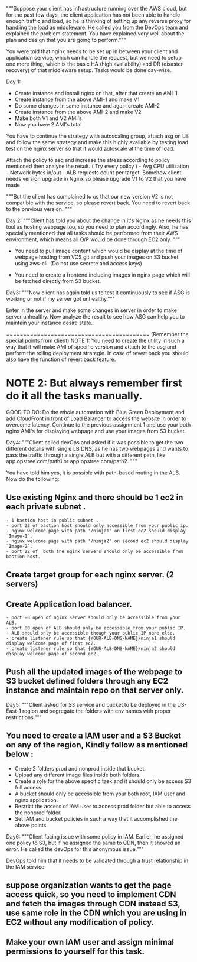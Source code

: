 """Suppose your client has infrastructure running over the AWS cloud, but for the past few days, the client application has not been able to handle enough traffic and load, so he is thinking of setting up any reverse proxy for handling the load as middleware. He called you from the DevOps team and explained the problem statement. You have explained very well about the plan and design that you are going to perform.""" 

You were told that nginx needs to be set up in between your client and application service, which can handle the request, but we need to setup one more thing, which is the basic HA (high availability) and DR (disaster recovery) of that middleware setup. Tasks would be done day-wise.

Day 1: 
- Create instance and install nginx on that, after that create an AMI-1
- Create instance from the above AMI-1 and make V1
- Do some changes in same instance and  again create AMI-2 
- Create instance from the above AMI-2 and make V2
- Make both V1 and V2 AMI's 
- Now you have 2 AMI's total 

You have to continue the strategy with autoscaling group, attach asg on LB and follow the same strategy and make this highly available by testing load test on the nginx server so that it would autoscale at the time of load.
 
Attach the policy to asg and increase the stress according to policy mentioned then analyse the result. ( Try every policy )
    - Avg CPU utilization
    - Network bytes in/out
    - ALB requests count per target.
Somehow client needs version upgrade in Nginx so please upgrade V1 to V2 that you have made

"""But the client has complained to us that our new version V2 is not compatible with the service, so please revert back. You need to revert back to the previous version. """

Day 2: """Client has told you about the change in it's Nginx as he needs this tool as hosting webpage too, so you need to plan accordingly. Also, he has specially mentioned that all tasks should be performed from their AWS environment, which means all O/P would be done through EC2 only. """

- You need to pull image content which would be display at the time of webpage hosting from VCS git and push your images on S3 bucket using aws-cli. (Do not use secrete and access keys)

- You need to create a frontend including images in nginx page which will be fetched directly from S3 bucket.

Day3:
"""Now client has again told us to test it continuously to see if ASG is working or not if my server got unhealthy.""" 

Enter in the server and make some changes in server in order to make server unhealthy. Now analyze the result to see how ASG can help you to maintain your instance desire state.

==========================================
(Remember the special points from client)
NOTE 1: You need to create the utility in such a way that it will make AMI of specific version and attach to the asg and perform the rolling deployment strategie. In case of revert back you should also have the function of revert back feature. 

NOTE 2: But always remember first do it all the tasks manually.
==========================================

GOOD TO DO:
Do the whole automation with Blue Green Deployment and add CloudFront in front of Load Balancer to access the website in order to overcome latency.
Continue to the previous assignment 1 and use your both nginx AMI's for displaying webpage and use your images from S3 bucket.

Day4:
"""Client called devOps and asked if it was possible to get the two different details with single LB DNS, as he has two webpages and wants to pass the traffic through a single ALB but with a different path, like app.opstree.com/path1 or app.opstree.com/path2. """ 

You have told him yes, it is possible with path-based routing in the ALB. Now do the following:

## Use existing Nginx and there should be 1 ec2 in each private subnet .
    - 1 bastion host in public subnet .
    - port 22 of bastion host should only accessible from your public ip.
    - nginx welcome page with path '/ninja1' on first ec2 should display `Image-1`.
    - nginx welcome page with path '/ninja2' on second ec2 should display `Image-2`.
    - port 22 of  both the nginx servers should only be accessible from  bastion host.

## Create target group for each nginx server. (2 servers)
## Create Application load balancer.
    - port 80 open of nginx server should only be accessible from your ALB.
    - port 80 open of ALB should only be accessible from your public IP.
    - ALB should only be accessible though your public IP none else.
    - create listener rule so that {YOUR-ALB-DNS-NAME}/ninja1 should display welcome page of first ec2.
    - create listener rule so that {YOUR-ALB-DNS-NAME}/ninja2 should display welcome page of second ec2.

## Push all the updated images of the webpage to S3 bucket defined folders through any EC2 instance and maintain repo on that server only.

Day5: 
"""Client asked for S3 service and bucket to be deployed in the US-East-1 region and segregate the folders with env names with proper restrictions."""

## You need to create a IAM user and a S3 Bucket on any of the region, Kindly follow as mentioned below :
 - Create 2 folders prod and nonprod inside that bucket.
 - Upload any different image files inside both folders.
 - Create a role for the above specific task and it should only be access S3 full access
 - A bucket should only be accessible from your both root, IAM user and nginx application.
 - Restrict the access of IAM user to access prod folder but able to access the nonprod folder.
 - Set IAM and bucket policies in such a way that it accomplished the above points.

Day6:
"""Client facing issue with some policy in IAM. Earlier,  he assigned one policy to S3, but if he assigned the same to CDN, then it showed an error. He called the devOps for this anonymous issue.""" 

DevOps told him that it needs to be validated through a trust relationship in the IAM service

## suppose organization wants to get the page access quick, so you need to implement CDN and fetch the images through CDN instead S3, use same role in the CDN which you are using in EC2 without any modification of policy.

## Make your own IAM user and assign minimal permissions to yourself for this task.
